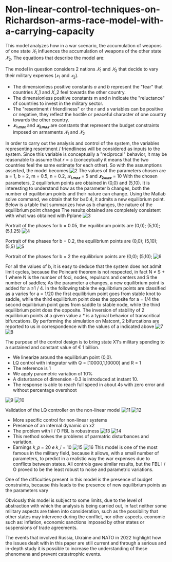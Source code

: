 # Non-linear-control-techniques-on-Richardson-arms-race-model-with-a-carrying-capacity


This model analyzes how in a war scenario, the accumulation of weapons of one state $𝑋_1$ influences the accumulation of weapons of the other state $𝑋_2$. The equations that describe the model are:


The model in question considers 2 nations $𝑋_1$ and $𝑋_2$ that decide to vary their military expenses ($𝑥_1$ and $𝑥_2$).
- The dimensionless positive constants $a$ and $b$ represent the "fear" that countries 𝑋_1 and 𝑋_2 feel towards the other country.
- The dimensionless positive constants m and n indicate the "reluctance" of countries to invest in the military sector.
- The "resentment / friendliness" or the r and s variables can be positive or negative, they reflect the hostile or peaceful character of one country towards the other country.
- $𝒙_{𝟏𝒎𝒂𝒙}$ and $𝒙_{𝟐𝒎𝒂𝒙}$ are constants that represent the budget constraints imposed on armaments $𝑋_1$ and $𝑋_2$

In order to carry out the analysis and control of the system, the variables representing resentment / friendliness will be considered as inputs to the system. Since this variable is conceptually a "reciprocal" behavior, it may be reasonable to assume that $r = s$ (conceptually it means that the two countries feel the same estimate for each other). So with the assumptions asserted, the model becomes
![2](https://user-images.githubusercontent.com/101321796/181657131-0ac9b3f6-7264-409e-b5f1-b7d777609bba.jpg)
The values ​​of the parameters chosen are a = 1, b = 2, m = 0.5, n = 0.2, $𝒙_{𝟏𝒎𝒂𝒙}$ = 5 and $𝒙_{𝟐𝒎𝒂𝒙}$ = 10
With the chosen parameters, 2 equilibrium points are obtained in (0,0) and (5,10). It is interesting to understand how as the parameter b changes, both the number of equilibrium points and their nature can change.
Using the Matlab solve command, we obtain that for b≤0.4, it admits a new equilibrium point.
Below is a table that summarizes how as b changes, the nature of the equilibrium point changes
The results obtained are completely consistent with what was obtained with Pplane
![3](https://user-images.githubusercontent.com/101321796/181657132-d864689a-8558-4006-8f9d-806e3f3db6fd.jpg)

Portrait of the phases for b = 0.05, the equilibrium points are (0,0); (5,10); (5,1.25)
![4](https://user-images.githubusercontent.com/101321796/181657133-5ded3068-9bf6-47b5-bd30-fd7777360589.jpg)

Portrait of the phases for b = 0.2, the equilibrium points are (0,0); (5,10); (5,5)
![5](https://user-images.githubusercontent.com/101321796/181657136-148fe4a0-57cf-4f13-8eac-854d12b76632.jpg)

Portrait of the phases for b = 2 the equilibrium points are (0,0); (5,10);
![6](https://user-images.githubusercontent.com/101321796/181657137-bc150eb9-1cb1-4ec5-b454-35e64f80c352.jpg)

For all the values of b, it is easy to deduce that the system does not admit limit cycles, because the Poincarè theorem is not respected, in fact N ≠ S + 1 where N is the number of foci, nodes, repulsors and centers and S the number of saddles;
As the parameter a changes, a new equilibrium point is added for a ≤1 / 4. In the following table the equilibrium points are classified as a varies
for a = 1/20 the first equilibrium point goes from stable knot to saddle, while the third equilibrium point does the opposite
for a = 1/4 the second equilibrium point goes from saddle to stable node, while the third equilibrium point does the opposite.
The inversion of stability of 2 equilibrium points at a given value a * is a typical behavior of transcritical bifurcations. By performing the simulation on Matcont, 2 bifurcations are reported to us in correspondence with the values ​​of a indicated above
![7](https://user-images.githubusercontent.com/101321796/181657139-593f7434-743e-4d8a-9321-c5731d40fbf1.jpg)
![8](https://user-images.githubusercontent.com/101321796/181657140-bcf3dbb6-5f81-4bb9-94b0-ced72a9e3a4e.jpg)






The purpose of the control design is to bring state X1's military spending to a sustained and constant value of € 1 billion.
- We linearize around the equilibrium point (0,0).
- LQ control with integrator with Q = [10000,1,10000] and R = 1
- The reference is 1
- We apply parametric variation of 10%
- A disturbance of dimension -0.3 is introduced at instant 10.
- The response is able to reach full speed in about 4s with zero error and without percentage overshoot


![9](https://user-images.githubusercontent.com/101321796/181657143-b73ab500-1341-4aa8-a494-570c62ead0a1.jpg)
![10](https://user-images.githubusercontent.com/101321796/181657145-fbc71646-01c3-415e-9751-15adcb9d6175.jpg)

Validation of the LQ controller on the non-linear model
![11](https://user-images.githubusercontent.com/101321796/181657146-713458c5-9ee0-4c08-8d04-8c6cc066315d.jpg)
![12](https://user-images.githubusercontent.com/101321796/181657147-88a6f694-b1a3-430c-9add-814daeb08644.jpg)

- More specific control for non-linear systems
- Presence of an internal dynamic on x2
- The problem with I / O FBL is robustness
![13](https://user-images.githubusercontent.com/101321796/181657149-a2562340-eeb7-4bb6-bd12-5472c0633148.jpg)
![14](https://user-images.githubusercontent.com/101321796/181657150-8c7b2296-8a35-4949-a8be-2dbb4957485b.jpg)
- This method solves the problems of parmatric disturbances and variation.
- Earnings 𝑘_𝑝 = 20 𝑒 𝑘_𝑖 = 10
![15](https://user-images.githubusercontent.com/101321796/181657153-4606374f-c32e-4032-81a1-d372de1cbe04.jpg)
![16](https://user-images.githubusercontent.com/101321796/181657154-d642fd21-f4de-4a4b-8df1-369e9802b253.jpg)
This model is one of the most famous in the military field, because it allows, with a small number of parameters, to predict in a realistic way the war expenses due to conflicts between states.
All controls gave similar results, but the FBL I / O proved to be the least robust to noise and parametric variations.

 One of the difficulties present in this model is the presence of budget constraints, because this leads to the presence of new equilibrium points as the parameters vary

Obviously this model is subject to some limits, due to the level of abstraction with which the analysis is being carried out, in fact neither some military aspects are taken into consideration, such as the possibility that other states may intervene during the conflict, nor other aspects. economic such as: inflation, economic sanctions imposed by other states or suspensions of trade agreements.


 The events that involved Russia, Ukraine and NATO in 2022 highlight how the issues dealt with in this paper are still current and through a serious and in-depth study it is possible to increase the understanding of these phenomena and prevent catastrophic events.


